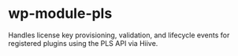 # wp-module-pls
Handles license key provisioning, validation, and lifecycle events for registered plugins using the PLS API via Hiive.
